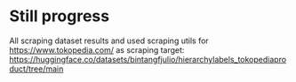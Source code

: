 # Still progress 
All scraping dataset results and used scraping utils for https://www.tokopedia.com/ as scraping target: 
https://huggingface.co/datasets/bintangfjulio/hierarchylabels_tokopediaproduct/tree/main
